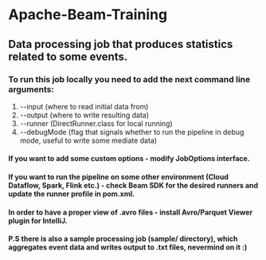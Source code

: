 # Apache-Beam-Training

## Data processing job that produces statistics related to some events.

### To run this job locally you need to add the next command line arguments:
1) --input (where to read initial data from)
2) --output (where to write resulting data)
3) --runner (DirectRunner.class for local running)
4) --debugMode (flag that signals whether to run the pipeline in debug mode, useful to write some mediate data)

#### If you want to add some custom options - modify JobOptions interface. 
#### If you want to run the pipeline on some other environment (Cloud Dataflow, Spark, Flink etc.) - check Beam SDK for the desired runners and update the runner profile in pom.xml.
#### In order to have a proper view of .avro files - install Avro/Parquet Viewer plugin for IntelliJ.
#### P.S there is also a sample processing job (sample/ directory), which aggregates event data and writes output to .txt files, nevermind on it :)